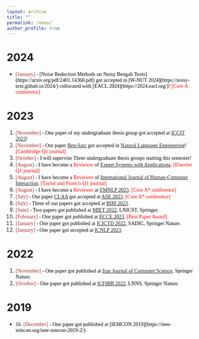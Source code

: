 ```yaml
---
layout: archive
title: ""
permalink: /news/
author_profile: true
---
```


# 2024

<ul>
<li><span style="font-family:Monaco; color:black;"><span style="color:brown">[January]</span> - [Noise Reduction Methods on Noisy Bengali Texts](https://arxiv.org/pdf/2401.14360.pdf) got accepted in [W-NUT 2024](https://noisy-text.github.io/2024/) collocated with [EACL 2024](https://2024.eacl.org/)! <span style="color:red;">[Core A conference]</span></span></li>
</ul>

# 2023

1. <span style="font-family:Monaco; color:black;"><span style="color:brown">[November]</span> - One paper of my undergraduate thesis group got accepted at [ICCIT 2023](https://iccit.org.bd/2023/)!<br/>
2. <span style="font-family:Monaco; color:black;"><span style="color:brown">[November]</span> -  Our paper [Ben-Sarc](https://www.researchgate.net/publication/357888683_Ben-Sarc_A_Corpus_for_Sarcasm_Detection_from_Bengali_Social_Media_Comments_and_Its_Baseline_Evaluation) got accepted in [Natural Language Engineering](https://www.cambridge.org/core/journals/natural-language-engineering)! <span style="color:red;">[Cambridge Q1 journal]</span></span><br/>
3. <span style="font-family:Monaco; color:black;"><span style="color:brown">[October]</span> -  I will supervise Three undergraduate thesis groups starting this semester!</span><br/>
4. <span style="font-family:Monaco; color:black;"><span style="color:brown">[August]</span> - I have become a <span style="color:red;">Reviewer</span> of [Expert Systems with Applications](https://www.sciencedirect.com/journal/expert-systems-with-applications). <span style="color:red;">[Elsevier Q1 journal]</span></span><br/>
5. <span style="font-family:Monaco; color:black;"><span style="color:brown">[August]</span> - I have become a <span style="color:red;">Reviewer</span> of [International Journal of Human-Computer Interaction](https://www.tandfonline.com/loi/hihc20). <span style="color:red;">[Taylor and Francis Q1 journal]</span> </span><br/>
6. <span style="font-family:Monaco; color:black;"><span style="color:brown">[August]</span> - I have become a <span style="color:red;">Reviewer</span> at [EMNLP 2023](https://2023.emnlp.org/). <span style="color:red;">[Core A* conference]</span> </span><br/>
7. <span style="font-family:Monaco; color:black;"><span style="color:brown">[July]</span> - Our paper [CLAA](https://ieeexplore.ieee.org/document/10298556/) got accepted at [ASE 2023](https://conf.researchr.org/track/ase-2023/ase-2023-papers). <span style="color:red;">[Core A* conference]</span> </span><br/>
8. <span style="font-family:Monaco; color:black;"><span style="color:brown">[July]</span> - Three of our papers got accepted at [BIM 2023](https://confbim.com/). </span><br/>
9. <span style="font-family:Monaco; color:black;"><span style="color:brown">[June]</span> -  Two papers got published at [MIET 2022](https://link.springer.com/book/10.1007/978-3-031-34622-4), LNICST, Springer. </span><br/>
10. <span style="font-family:Monaco; color:black;"><span style="color:brown">[February]</span> -  One paper got published at [ECCE 2023](https://webs.cuet.ac.bd/ecce/). <span style="color:red;">[Best Paper Award]</span></span><br/>
11. <span style="font-family:Monaco; color:black;"><span style="color:brown">[January]</span> -  One paper got published at [ICICTD 2022](https://link.springer.com/book/10.1007/978-981-19-7528-8), SADIC, Springer Nature. </span><br/>
12. <span style="font-family:Monaco; color:black;"><span style="color:brown">[January]</span> -  One paper got accepted at [ICNLP 2023](http://www.icnlp.net/index.html). </span><br/>


# 2022

1. <span style="font-family:Monaco; color:black;"><span style="color:brown">[November]</span> -  One paper got published at [Iran Journal of Computer Science](https://www.springer.com/journal/42044), Springer Nature. </span><br/>
2. <span style="font-family:Monaco; color:black;"><span style="color:brown">[October]</span> -  One paper got published at [ICFIRB 2022](https://link.springer.com/book/10.1007/978-981-19-2445-3), LNNS, Springer Nature. </span><br/>

# 2019

<ul>
<li><span style="font-family:Monaco; color:black;">16. <span style="color:brown">[December]</span> -  One paper got published at [IEMCON 2019](https://ieee-iemcon.org/ieee-iemcon-2019-2/). </span></li>
</ul>